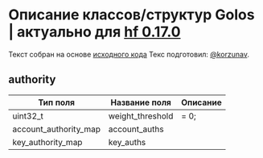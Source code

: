 # Описание классов/структур Golos | актуально для [hf 0.17.0](https://github.com/GolosChain/golos/releases/tag/v0.17.0)
Текст собран на основе [исходного кода](https://github.com/GolosChain/golos/tree/master/libraries/protocol/include/golos/protocol/authority.hpp)
Текс подготовил: [@korzunav](https://golos.io/@korzunav).
## authority


|Тип поля|Название поля|Описание|
|--------|-------------|--------|
|uint32_t|weight_threshold|= 0;|
|account_authority_map|account_auths||
|key_authority_map|key_auths||
